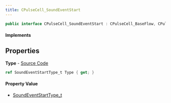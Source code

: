```yaml
---
title: CPulseCell_SoundEventStart
---
```


```csharp
public interface CPulseCell_SoundEventStart : CPulseCell_BaseFlow, CPulseCell_Base, ISchemaClass<CPulseCell_Base>, ISchemaClass<CPulseCell_BaseFlow>, ISchemaClass<CPulseCell_SoundEventStart>, ISchemaField, ISchemaClass, INativeHandle
```

#### Implements

## Properties

**Type** - [Source Code](https://github.com/swiftly-solution/swiftlys2/blob/main/managed/src/SwiftlyS2.Generated/Schemas/Interfaces/CPulseCell_SoundEventStart.cs#L16)

```csharp
ref SoundEventStartType_t Type { get; }
```

#### Property Value

- [SoundEventStartType_t](/docs/api/shared/schemadefinitions/soundeventstarttype_t)

